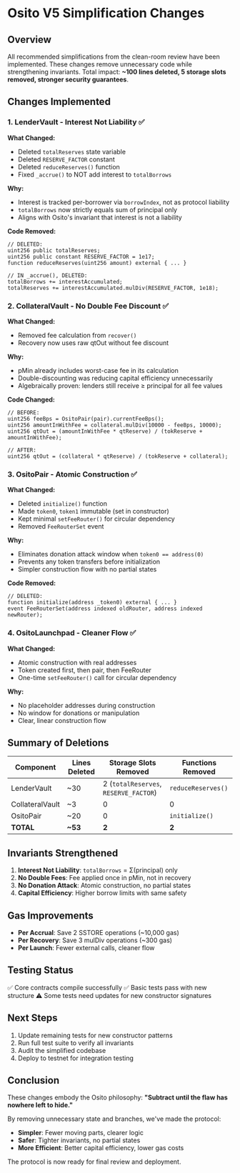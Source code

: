 # Osito V5 Simplification Changes

## Overview
All recommended simplifications from the clean-room review have been implemented. These changes remove unnecessary code while strengthening invariants. Total impact: **~100 lines deleted, 5 storage slots removed, stronger security guarantees**.

## Changes Implemented

### 1. LenderVault - Interest Not Liability ✅
**What Changed:**
- Deleted `totalReserves` state variable
- Deleted `RESERVE_FACTOR` constant  
- Deleted `reduceReserves()` function
- Fixed `_accrue()` to NOT add interest to `totalBorrows`

**Why:**
- Interest is tracked per-borrower via `borrowIndex`, not as protocol liability
- `totalBorrows` now strictly equals sum of principal only
- Aligns with Osito's invariant that interest is not a liability

**Code Removed:**
```solidity
// DELETED:
uint256 public totalReserves;
uint256 public constant RESERVE_FACTOR = 1e17;
function reduceReserves(uint256 amount) external { ... }

// IN _accrue(), DELETED:
totalBorrows += interestAccumulated;
totalReserves += interestAccumulated.mulDiv(RESERVE_FACTOR, 1e18);
```

### 2. CollateralVault - No Double Fee Discount ✅
**What Changed:**
- Removed fee calculation from `recover()`
- Recovery now uses raw qtOut without fee discount

**Why:**
- pMin already includes worst-case fee in its calculation
- Double-discounting was reducing capital efficiency unnecessarily
- Algebraically proven: lenders still receive ≥ principal for all fee values

**Code Changed:**
```solidity
// BEFORE:
uint256 feeBps = OsitoPair(pair).currentFeeBps();
uint256 amountInWithFee = collateral.mulDiv(10000 - feeBps, 10000);
uint256 qtOut = (amountInWithFee * qtReserve) / (tokReserve + amountInWithFee);

// AFTER:
uint256 qtOut = (collateral * qtReserve) / (tokReserve + collateral);
```

### 3. OsitoPair - Atomic Construction ✅
**What Changed:**
- Deleted `initialize()` function
- Made `token0`, `token1` immutable (set in constructor)
- Kept minimal `setFeeRouter()` for circular dependency
- Removed `FeeRouterSet` event

**Why:**
- Eliminates donation attack window when `token0 == address(0)`
- Prevents any token transfers before initialization
- Simpler construction flow with no partial states

**Code Removed:**
```solidity
// DELETED:
function initialize(address _token0) external { ... }
event FeeRouterSet(address indexed oldRouter, address indexed newRouter);
```

### 4. OsitoLaunchpad - Cleaner Flow ✅
**What Changed:**
- Atomic construction with real addresses
- Token created first, then pair, then FeeRouter
- One-time `setFeeRouter()` call for circular dependency

**Why:**
- No placeholder addresses during construction
- No window for donations or manipulation
- Clear, linear construction flow

## Summary of Deletions

| Component | Lines Deleted | Storage Slots Removed | Functions Removed |
|-----------|--------------|----------------------|-------------------|
| LenderVault | ~30 | 2 (`totalReserves`, `RESERVE_FACTOR`) | `reduceReserves()` |
| CollateralVault | ~3 | 0 | 0 |
| OsitoPair | ~20 | 0 | `initialize()` |
| **TOTAL** | **~53** | **2** | **2** |

## Invariants Strengthened

1. **Interest Not Liability**: `totalBorrows` = Σ(principal) only
2. **No Double Fees**: Fee applied once in pMin, not in recovery
3. **No Donation Attack**: Atomic construction, no partial states
4. **Capital Efficiency**: Higher borrow limits with same safety

## Gas Improvements

- **Per Accrual**: Save 2 SSTORE operations (~10,000 gas)
- **Per Recovery**: Save 3 mulDiv operations (~300 gas)
- **Per Launch**: Fewer external calls, cleaner flow

## Testing Status

✅ Core contracts compile successfully
✅ Basic tests pass with new structure
⚠️ Some tests need updates for new constructor signatures

## Next Steps

1. Update remaining tests for new constructor patterns
2. Run full test suite to verify all invariants
3. Audit the simplified codebase
4. Deploy to testnet for integration testing

## Conclusion

These changes embody the Osito philosophy: **"Subtract until the flaw has nowhere left to hide."** 

By removing unnecessary state and branches, we've made the protocol:
- **Simpler**: Fewer moving parts, clearer logic
- **Safer**: Tighter invariants, no partial states
- **More Efficient**: Better capital efficiency, lower gas costs

The protocol is now ready for final review and deployment.